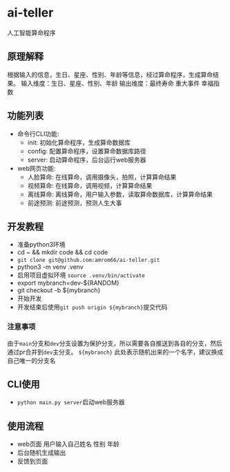 # ai-teller

人工智能算命程序

## 原理解释

根据输入的信息，生日、星座、性别、年龄等信息，经过算命程序，生成算命结果。
输入维度：生日、星座、性别、年龄
输出维度：最终寿命 重大事件 幸福指数

## 功能列表

- 命令行CLI功能:
  - init: 初始化算命程序，生成算命数据库
  - config: 配置算命程序，设置算命数据库路径
  - server: 启动算命程序，后台运行web服务器
- web网页功能:
  - 人脸算命: 在线算命，调用摄像头，拍照，计算算命结果
  - 视频算命: 在线算命，调用视频，计算算命结果
  - 离线算命: 离线算命，用户输入参数，读取算命数据库，计算算命结果
  - 前途预测: 前途预测，预测人生大事

## 开发教程

- 准备python3环境
- cd ~ && mkdir code && cd code
- `git clone git@github.com:amrom66/ai-teller.git`
- python3 -m venv .venv
- 启用项目虚拟环境 `source .venv/bin/activate`
- export mybranch=dev-${RANDOM}
- git checkout -b ${mybranch}
- 开始开发
- 开发结束后使用`git push origin ${mybranch}`提交代码

### 注意事项

由于`main`分支和`dev`分支设置为保护分支，所以需要各自推送到各自的分支，然后通过pr合并到`dev`主分支。
`${mybranch}` 此处表示随机出来的一个名字，建议换成自己唯一的分支名

## CLI使用

- `python main.py server`启动web服务器

## 使用流程

- web页面 用户输入自己姓名 性别 年龄
- 后台随机生成输出
- 反馈到页面
